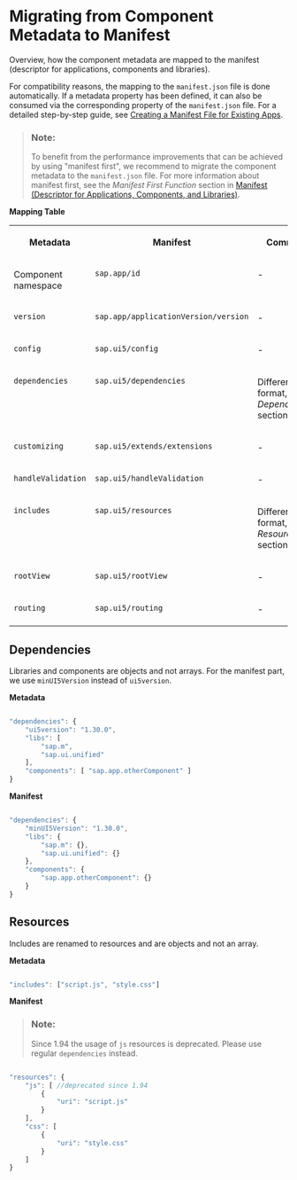 <!-- loioe282db2865e94f69972c407469b801e9 -->

# Migrating from Component Metadata to Manifest

Overview, how the component metadata are mapped to the manifest \(descriptor for applications, components and libraries\).

For compatibility reasons, the mapping to the `manifest.json` file is done automatically. If a metadata property has been defined, it can also be consumed via the corresponding property of the `manifest.json` file. For a detailed step-by-step guide, see [Creating a Manifest File for Existing Apps](creating-a-manifest-file-for-existing-apps-3a9baba.md).

> ### Note:  
> To benefit from the performance improvements that can be achieved by using "manifest first", we recommend to migrate the component metadata to the `manifest.json` file. For more information about manifest first, see the *Manifest First Function* section in [Manifest \(Descriptor for Applications, Components, and Libraries\)](manifest-descriptor-for-applications-components-and-libraries-be0cf40.md).

**Mapping Table**


<table>
<tr>
<th valign="top">

Metadata

</th>
<th valign="top">

Manifest

</th>
<th valign="top">

Comment

</th>
</tr>
<tr>
<td valign="top">

Component namespace

</td>
<td valign="top">

`sap.app/id` 

</td>
<td valign="top">

\-

</td>
</tr>
<tr>
<td valign="top">

`version` 

</td>
<td valign="top">

`sap.app/applicationVersion/version` 

</td>
<td valign="top">

\-

</td>
</tr>
<tr>
<td valign="top">

`config` 

</td>
<td valign="top">

`sap.ui5/config` 

</td>
<td valign="top">

\-

</td>
</tr>
<tr>
<td valign="top">

`dependencies` 

</td>
<td valign="top">

`sap.ui5/dependencies` 

</td>
<td valign="top">

Different format, see *Dependencies* section below

</td>
</tr>
<tr>
<td valign="top">

`customizing` 

</td>
<td valign="top">

`sap.ui5/extends/extensions` 

</td>
<td valign="top">

\-

</td>
</tr>
<tr>
<td valign="top">

`handleValidation` 

</td>
<td valign="top">

`sap.ui5/handleValidation` 

</td>
<td valign="top">

\-

</td>
</tr>
<tr>
<td valign="top">

`includes` 

</td>
<td valign="top">

`sap.ui5/resources` 

</td>
<td valign="top">

Different format, see *Resources* section below

</td>
</tr>
<tr>
<td valign="top">

`rootView` 

</td>
<td valign="top">

`sap.ui5/rootView` 

</td>
<td valign="top">

\-

</td>
</tr>
<tr>
<td valign="top">

`routing` 

</td>
<td valign="top">

`sap.ui5/routing` 

</td>
<td valign="top">

\-

</td>
</tr>
</table>



## Dependencies

Libraries and components are objects and not arrays. For the manifest part, we use `minUI5Version` instead of `ui5version`.

**Metadata** 

```js

"dependencies": {
    "ui5version": "1.30.0",
    "libs": [
        "sap.m",
        "sap.ui.unified"
    ],
    "components": [ "sap.app.otherComponent" ]
}
```

**Manifest**

```js

"dependencies": {
    "minUI5Version": "1.30.0",
    "libs": {
        "sap.m": {},
        "sap.ui.unified": {}
    },
    "components": {
        "sap.app.otherComponent": {}
    }
}
```



## Resources

Includes are renamed to resources and are objects and not an array.

**Metadata**

```js

"includes": ["script.js", "style.css"]
```

**Manifest**

> ### Note:  
> Since 1.94 the usage of `js` resources is deprecated. Please use regular `dependencies` instead.

```js

"resources": {
    "js": [ //deprecated since 1.94
        {
            "uri": "script.js"
        }
    ],
    "css": [
        {
            "uri": "style.css"
        }
    ]
}
```

